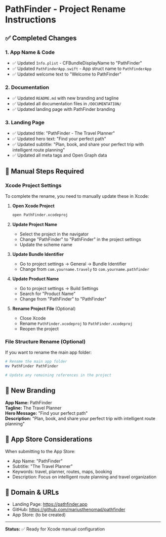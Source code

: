 # PathFinder - Project Rename Instructions

## ✅ Completed Changes

### 1. App Name & Code
- ✅ Updated `Info.plist` - CFBundleDisplayName to "PathFinder"
- ✅ Updated `PathFinderApp.swift` - App struct name to `PathFinderApp`
- ✅ Updated welcome text to "Welcome to PathFinder"

### 2. Documentation
- ✅ Updated `README.md` with new branding and tagline
- ✅ Updated all documentation files in `/DOCUMENTATION/`
- ✅ Updated landing page with PathFinder branding

### 3. Landing Page
- ✅ Updated title: "PathFinder - The Travel Planner"
- ✅ Updated hero text: "Find your perfect path"
- ✅ Updated subtitle: "Plan, book, and share your perfect trip with intelligent route planning"
- ✅ Updated all meta tags and Open Graph data

## 🔄 Manual Steps Required

### Xcode Project Settings
To complete the rename, you need to manually update these in Xcode:

1. **Open Xcode Project**
   ```bash
   open PathFinder.xcodeproj
   ```

2. **Update Project Name**
   - Select the project in the navigator
   - Change "PathFinder" to "PathFinder" in the project settings
   - Update the scheme name

3. **Update Bundle Identifier**
   - Go to project settings → General → Bundle Identifier
   - Change from `com.yourname.travely` to `com.yourname.pathfinder`

4. **Update Product Name**
   - Go to project settings → Build Settings
   - Search for "Product Name"
   - Change from "PathFinder" to "PathFinder"

5. **Rename Project File** (Optional)
   - Close Xcode
   - Rename `PathFinder.xcodeproj` to `PathFinder.xcodeproj`
   - Reopen the project

### File Structure Rename (Optional)
If you want to rename the main app folder:
```bash
# Rename the main app folder
mv PathFinder PathFinder

# Update any remaining references in the project
```

## 🎯 New Branding

**App Name:** PathFinder  
**Tagline:** The Travel Planner  
**Hero Message:** "Find your perfect path"  
**Description:** "Plan, book, and share your perfect trip with intelligent route planning"

## 📱 App Store Considerations

When submitting to the App Store:
- App Name: "PathFinder"
- Subtitle: "The Travel Planner"
- Keywords: travel, planner, routes, maps, booking
- Description: Focus on intelligent route planning and travel organization

## 🔗 Domain & URLs

- Landing Page: https://pathfinder.app
- GitHub: https://github.com/mariusthenomad/pathfinder
- App Store: (to be created)

---

**Status:** ✅ Ready for Xcode manual configuration
